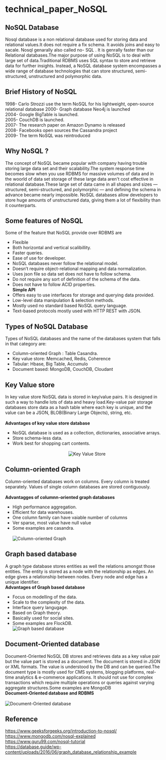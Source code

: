 # technical_paper_NoSQL

## NoSQL Database

Nosql database is a non relational database used for storing data and relational values.It does not require a fix schema. It avoids joins and easy to sacale.
Nosql genarally also called no- SQL . It is genrally faster than our Relational databases.The major purpose of using NoSQL is to deal with large set of data.Traditional RDBMS uses SQL syntax to store and retrieve data for further insights. Instead, a NoSQL database system encompasses a wide range of database technologies that can store structured, semi-structured, unstructured and polymorphic data. 
## Brief History of NoSQL
  1998- Carlo Strozzi use the term NoSQL for his lightweight, open-source relational database
  2000- Graph database Neo4j is launched<br>
  2004- Google BigTable is launched.<br>
  2005- CouchDB is launched.<br>
  2007- The research paper on Amazon Dynamo is released <br>
  2008- Facebooks open sources the Cassandra project <br>
  2009- The term NoSQL was reintroduced <br>
## Why NoSQL ?
The concept of NoSQL became popular with company having trouble storing large data set and their scalability.The system response time becomes slow when you use RDBMS for massive volumes of data and in the woorld of data set storage of these large data aren't cost effective in relational database.These large set of data came in all shapes and sizes — structured, semi-structured, and polymorphic — and defining the schema in advance became nearly impossible. NoSQL databases allow developers to store huge amounts of unstructured data, giving them a lot of flexibility than it counterparts.
## Some features of NoSQL
Some of the feature that NoSQL provide over RDBMS are
* Flexible
* Both horizontal and vertical scalibillity.
* Faster queries.
* Ease of use for developer.
* NoSQL databases never follow the relational model.
* Doesn’t require object-relational mapping and data normalization.
* Uses json file so data set does not have to follow schema.
* Do not require any sort of definition of the schema of the data.
* Does not have to follow ACID properties.<br>
**Simple API**
* Offers easy to use interfaces for storage and querying data provided.
* Low-level data manipulation & selection methods.
* Mostly used no standard based NoSQL query language.
* Text-based protocols mostly used with HTTP REST with JSON.<br>
## Types of NoSQL Database 
Types of NoSQL databases and the name of the databases system that falls in that category are:

  * Column-oriented Graph : Table Casandra.
  * Key value store: Memcached, Redis, Coherence
  * Tabular: Hbase, Big Table, Accumulo
  * Document based: MongoDB, CouchDB, Cloudant
  
 ## Key Value store
 
 In key value store NoSQL data is stored in key/value pairs. It is designed in such a way to handle lots of data and heavy load.Key-value pair storage databases store data as a hash table where each key is unique, and the value can be a JSON, BLOB(Binary Large Objects), string, etc.
<br></br>
**Advantages of key value store database**
* NoSQL database is used as a collection, dictionaries, associative arrays.
* Store schema-less data.
* Work best for shopping cart contents.
<br></br>
 <span style="display:block;text-align:center">![Key Value Store](https://upload.wikimedia.org/wikipedia/commons/5/5b/KeyValue.PNG)</span>
## Column-oriented Graph
Column-oriented databases work on columns. Every column is treated separately. Values of single column databases are stored contiguously.
<br></br>
**Advantagges of columnn-oriented graph databases**
* High performance aggregation.
* Efficient for data warehouses.
* One column family can have vaiable number of columns
* Ver sparse, most value have null value
* Some examples are casandra.<br></br>
![Column-oriented Graph](https://www.guru99.com/images/1/101818_0537_NoSQLTutori7.png)
## Graph based database

A graph type database stores entities as well the relations amongst those entities. The entity is stored as a node with the relationship as edges. An edge gives a relationship between nodes. Every node and edge has a unique identifier.<br>
**Advantages of Graph based database**
* Focus on modelling of the data.
* Scale to the complexity of the data.
* Interface query langugage.
* Based on Graph theory.
* Basically used for social sites.
* Some examples are FlockDB.<br>
![Graph based database](https://database.guide/wp-content/uploads/2016/06/graph_database_relationship_example.png)<br>
## Document-Oriented database

Document-Oriented NoSQL DB stores and retrieves data as a key value pair but the value part is stored as a document. The document is stored in JSON or XML formats. The value is understood by the DB and can be queried.The document type is mostly used for CMS systems, blogging platforms, real-time analytics & e-commerce applications. It should not use for complex transactions which require multiple operations or queries against varying aggregate structures.Some examples are MongoDB
<br>
**Document-Oriented database and RDBMS**
<br></br>
![Document-Oriented database](https://phoenixnap.com/kb/wp-content/uploads/2021/05/document-database-illustration.png)<br>
## Reference
https://www.geeksforgeeks.org/introduction-to-nosql/<br>
https://www.mongodb.com/nosql-explained<br>
https://www.guru99.com/nosql-tutorial<br>
https://database.guide/wp-content/uploads/2016/06/graph_database_relationship_example


